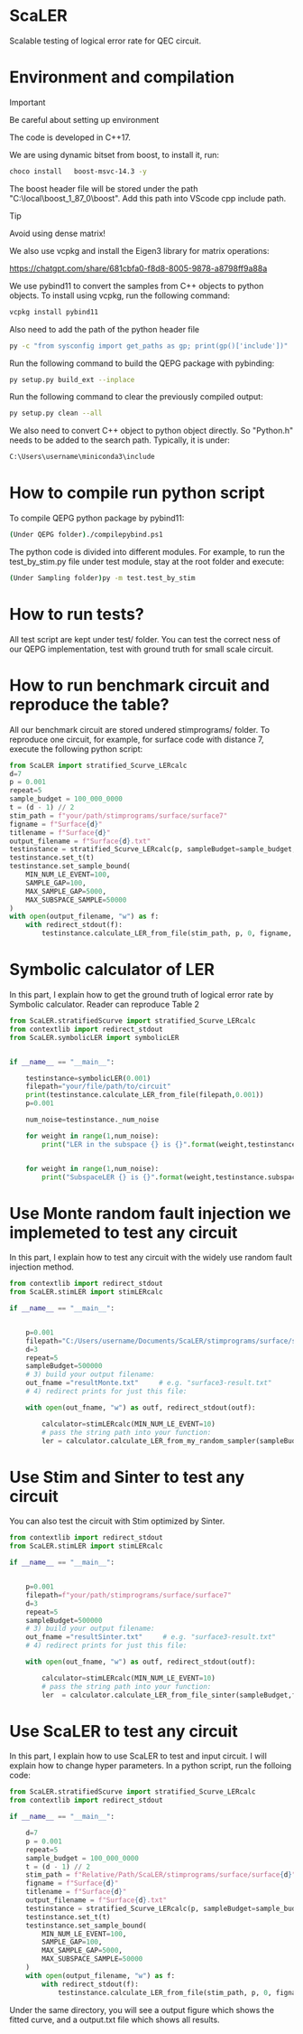 # ScaLER

Scalable testing of logical error rate for QEC circuit. 



# Environment and compilation


> [!IMPORTANT]
> Be careful about setting up environment

The code is developed in C++17. 


We are using dynamic bitset from boost, to install it, run:

```bash
choco install   boost-msvc-14.3 -y
```

The boost header file will be stored under the path "C:\local\boost_1_87_0\boost". Add this path into VScode cpp include path. 



> [!TIP]
> Avoid using dense matrix!


We also use vcpkg and install the Eigen3 library for matrix operations:


https://chatgpt.com/share/681cbfa0-f8d8-8005-9878-a8798ff9a88a



We use pybind11 to convert the samples from C++ objects to python objects. To install using vcpkg, run the following command:

```bash
vcpkg install pybind11
```

Also need to add the path of the python header file

```bash
py -c "from sysconfig import get_paths as gp; print(gp()['include'])"
```

Run the following command to build the QEPG package with pybinding:

```bash
py setup.py build_ext --inplace
```

Run the following command to clear the previously compiled output:

```bash
py setup.py clean --all    
```


We also need to convert C++ object to python object directly. So "Python.h" needs to be added to the search path. Typically, it is under:


```bash
C:\Users\username\miniconda3\include
```


# How to compile run python script


To compile QEPG python package by pybind11:

```bash
(Under QEPG folder)./compilepybind.ps1
```

The python code is divided into different modules. For example, to run the test_by_stim.py file under test module, stay at the root folder and execute:

```bash
(Under Sampling folder)py -m test.test_by_stim   
```

# How to run tests?


All test script are kept under test/ folder. You can test the correct ness of our QEPG implementation, test with ground truth for small scale circuit. 





# How to run benchmark circuit and reproduce the table?

All our benchmark circuit are stored undered stimprograms/ folder. To reproduce one circuit, for example, for surface code with distance 7, execute the following python script:



```python
from ScaLER import stratified_Scurve_LERcalc
d=7
p = 0.001
repeat=5
sample_budget = 100_000_0000
t = (d - 1) // 2
stim_path = f"your/path/stimprograms/surface/surface7"
figname = f"Surface{d}"
titlename = f"Surface{d}"
output_filename = f"Surface{d}.txt"
testinstance = stratified_Scurve_LERcalc(p, sampleBudget=sample_budget, k_range=5, num_subspace=6, beta=4)
testinstance.set_t(t)
testinstance.set_sample_bound(
    MIN_NUM_LE_EVENT=100,
    SAMPLE_GAP=100,
    MAX_SAMPLE_GAP=5000,
    MAX_SUBSPACE_SAMPLE=50000
)
with open(output_filename, "w") as f:
    with redirect_stdout(f):
        testinstance.calculate_LER_from_file(stim_path, p, 0, figname, titlename, repeat)
```



# Symbolic calculator of LER

In this part, I explain how to get the ground truth of logical error rate by Symbolic calculator. Reader can reproduce Table 2



```python
from ScaLER.stratifiedScurve import stratified_Scurve_LERcalc
from contextlib import redirect_stdout
from ScaLER.symbolicLER import symbolicLER


if __name__ == "__main__":

    testinstance=symbolicLER(0.001)
    filepath="your/file/path/to/circuit"
    print(testinstance.calculate_LER_from_file(filepath,0.001))
    p=0.001

    num_noise=testinstance._num_noise

    for weight in range(1,num_noise):
        print("LER in the subspace {} is {}".format(weight,testinstance.evaluate_LER_subspace(p,weight)))        


    for weight in range(1,num_noise):
        print("SubspaceLER {} is {}".format(weight,testinstance.subspace_LER(weight)))     
```




# Use Monte random fault injection we implemeted to test any circuit

In this part, I explain how to test any circuit with the widely use random fault injection method.



```python
from contextlib import redirect_stdout
from ScaLER.stimLER import stimLERcalc

if __name__ == "__main__":


    p=0.001
    filepath="C:/Users/username/Documents/ScaLER/stimprograms/surface/surface3"
    d=3
    repeat=5
    sampleBudget=500000
    # 3) build your output filename:
    out_fname ="resultMonte.txt"     # e.g. "surface3-result.txt"
    # 4) redirect prints for just this file:

    with open(out_fname, "w") as outf, redirect_stdout(outf):

        calculator=stimLERcalc(MIN_NUM_LE_EVENT=10)
        # pass the string path into your function:
        ler = calculator.calculate_LER_from_my_random_sampler(sampleBudget,filepath, p, repeat)    
```


# Use Stim and Sinter to test any circuit


You can also test the circuit with Stim optimized by Sinter. 


```python
from contextlib import redirect_stdout
from ScaLER.stimLER import stimLERcalc

if __name__ == "__main__":


    p=0.001
    filepath=f"your/path/stimprograms/surface/surface7"
    d=3
    repeat=5
    sampleBudget=500000
    # 3) build your output filename:
    out_fname ="resultSinter.txt"     # e.g. "surface3-result.txt"
    # 4) redirect prints for just this file:

    with open(out_fname, "w") as outf, redirect_stdout(outf):

        calculator=stimLERcalc(MIN_NUM_LE_EVENT=10)
        # pass the string path into your function:   
        ler  = calculator.calculate_LER_from_file_sinter(sampleBudget,filepath, p, repeat)
```


# Use ScaLER to test any circuit

In this part, I explain how to use ScaLER to test and input circuit. I will explain how to change hyper parameters. In a python script, run the folloing code:


```python
from ScaLER.stratifiedScurve import stratified_Scurve_LERcalc
from contextlib import redirect_stdout

if __name__ == "__main__":

    d=7
    p = 0.001
    repeat=5
    sample_budget = 100_000_0000
    t = (d - 1) // 2
    stim_path = f"Relative/Path/ScaLER/stimprograms/surface/surface{d}"
    figname = f"Surface{d}"
    titlename = f"Surface{d}"
    output_filename = f"Surface{d}.txt"
    testinstance = stratified_Scurve_LERcalc(p, sampleBudget=sample_budget, k_range=5, num_subspace=6, beta=4)
    testinstance.set_t(t)
    testinstance.set_sample_bound(
        MIN_NUM_LE_EVENT=100,
        SAMPLE_GAP=100,
        MAX_SAMPLE_GAP=5000,
        MAX_SUBSPACE_SAMPLE=50000
    )
    with open(output_filename, "w") as f:
        with redirect_stdout(f):
            testinstance.calculate_LER_from_file(stim_path, p, 0, figname, titlename, repeat)
```

Under the same directory, you will see a output figure which shows the fitted curve, and a output.txt file which shows all results. 







